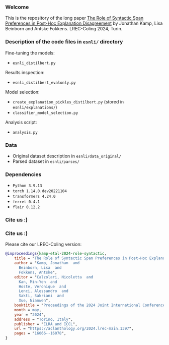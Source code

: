 ### Welcome
This is the repository of the long paper [The Role of Syntactic Span Preferences in Post-Hoc Explanation Disagreement](https://aclanthology.org/2024.lrec-main.1397) by Jonathan Kamp, Lisa Beinborn and Antske Fokkens. LREC-Coling 2024, 
Turin.

### Description of the code files in `esnli/` directory
Fine-tuning the models:
* `esnli_distilbert.py`

Results inspection:
* `esnli_distilbert_evalonly.py`

Model selection:
* `create_explanation_pickles_distilbert.py` (stored in `esnli/explanations/`)
* `classifier_model_selection.py`

Analysis script:
* `analysis.py`

### Data
* Original dataset description in `esnli/data_original/`
* Parsed dataset in `esnli/parses/`

### Dependencies
* `Python 3.9.13`
* `torch 1.14.0.dev20221104`
* `transformers 4.24.0`
* `ferret 0.4.1`
* `flair 0.12.2`

### Cite us :)
### Cite us :)
Please cite our LREC-Coling version:
```bibtex
@inproceedings{kamp-etal-2024-role-syntactic,
    title = "The Role of Syntactic Span Preferences in Post-Hoc Explanation Disagreement",
    author = "Kamp, Jonathan  and
      Beinborn, Lisa  and
      Fokkens, Antske",
    editor = "Calzolari, Nicoletta  and
      Kan, Min-Yen  and
      Hoste, Veronique  and
      Lenci, Alessandro  and
      Sakti, Sakriani  and
      Xue, Nianwen",
    booktitle = "Proceedings of the 2024 Joint International Conference on Computational Linguistics, Language Resources and Evaluation (LREC-COLING 2024)",
    month = may,
    year = "2024",
    address = "Torino, Italy",
    publisher = "ELRA and ICCL",
    url = "https://aclanthology.org/2024.lrec-main.1397",
    pages = "16066--16078",
}
```
